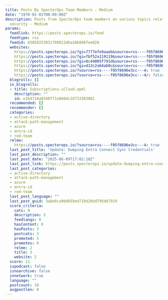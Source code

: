 ```yaml
---
title: Posts By SpecterOps Team Members - Medium
date: "1970-01-01T00:00:00Z"
description: Posts from SpecterOps team members on various topics relating information
  security - Medium
params:
  feedlink: https://posts.specterops.io/feed
  feedtype: rss
  feedid: 83858253031f09812d6a10b098fee028
  websites:
    https://posts.specterops.io/?gi=7777efe9aaeb&source=rss----f05f8696e3cc---4: false
    https://posts.specterops.io/?gi=7bf52a119119&source=rss----f05f8696e3cc---4: false
    https://posts.specterops.io/?gi=8c44005f791d&source=rss----f05f8696e3cc---4%2F: false
    https://posts.specterops.io/?gi=d13c2a64ab0c&source=rss----f05f8696e3cc---4%2F: false
    https://posts.specterops.io/?source=rss----f05f8696e3cc---4: true
    https://posts.specterops.io/?source=rss----f05f8696e3cc---4/: false
  blogrolls: []
  in_blogrolls:
  - title: Subscriptions-iCloud.opml
    description: ""
    id: e1b4718a0340ff1e866dc2d733303081
  recommended: []
  recommender: []
  categories:
  - active-directory
  - attack-path-management
  - azure
  - entra-id
  - red-team
  relme:
    https://posts.specterops.io/?source=rss----f05f8696e3cc---4: true
  last_post_title: 'Update: Dumping Entra Connect Sync Credentials'
  last_post_description: ""
  last_post_date: "2025-06-09T17:02:18Z"
  last_post_link: https://posts.specterops.io/update-dumping-entra-connect-sync-credentials-4a9114734f71?source=rss----f05f8696e3cc---4
  last_post_categories:
  - active-directory
  - attack-path-management
  - azure
  - entra-id
  - red-team
  last_post_language: ""
  last_post_guid: 3a8e0ca96d059ed719d20dd795d87919
  score_criteria:
    cats: 0
    description: 3
    feedlangs: 0
    hasContent: 0
    hasPosts: 3
    postcats: 3
    promoted: 5
    promotes: 0
    relme: 2
    title: 3
    website: 2
  score: 21
  ispodcast: false
  isnoarchive: false
  innetwork: true
  language: ""
  postcount: 10
  avgpostlen: 0
---
```

